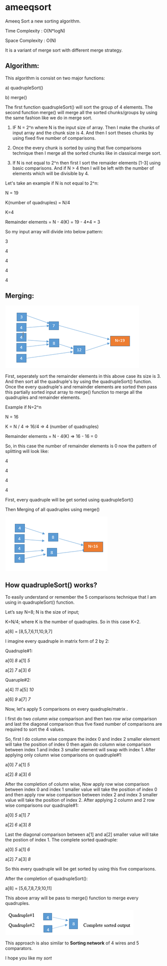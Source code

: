 # ameeqsort
Ameeq Sort a new sorting algorithm.

Time Complexity : O(N*logN)

Space Complexity : O(N)

It is a variant of merge sort with different merge strategy.

Algorithm:
---------------

This algorithm is consist on two major functions:

a) quadrupleSort()

b) merge()

The first function quadrupleSort() will sort the group of 4 elements. The second function merge() will merge all the sorted chunks/groups by using the same fashion like we do in merge sort.

1) IF N = 2^n where N is the input size of array. Then I make the chunks of input array and the chunk size is 4. And then I sort theses chunks by using fixed five number of comparisons.   

2) Once the every chunk is sorted by using that five comparisons technique then I merge all the sorted chunks like in classical merge sort.

3) If N is not equal to 2^n then first I sort the remaider elements [1-3] using basic comparisons. And if N > 4 then I will be left with the number of elements which will be divisible by 4.

Let's take an example if N is not equal to 2^n:

N = 19

K(number of quadruples) = N/4 

K=4

Remainder elements = N - 4(K) = 19 - 4*4 = 3

So my input array will divide into below pattern:


3

4

4

4

4

Merging:
----------


![Image of Merging](https://github.com/ameekkhan/ameeqsort/blob/master/Capture.PNG)
















First, seperately sort the remainder elements in this above case its size is 3. And then sort all the quadruple's by using the quadrupleSort() function. Once the every quadruple's and remainder elements are sorted then pass this partially sorted input array to merge() function to merge all the quadruples and remainder elements.

Example if N=2^n

N = 16

K = N / 4 => 16/4 => 4 (number of quadruples)

Remainder elements = N - 4(K) => 16 - 16 = 0

So, in this case the number of remainder elements is 0 now the pattern of splitting will look like:

4

4

4

4


First, every quadruple will be get sorted using quadrupleSort()

Then Merging of all quadruples using merge()


![Image of Merging](https://github.com/ameekkhan/ameeqsort/blob/master/Capture1.PNG)




How  quadrupleSort() works?
----------------------------

To easily understand or remember the 5 comparisons technique that I am using in quadrupleSort() function. 

Let’s say N=8; N is the size of input;

K=N/4; where K is the number of quadruples. So in this case K=2.

a[8] = [8,5,7,6,11,10,9,7]

I imagine every quadruple in matrix form of 2 by 2:

Quadruple#1:

a[0]  *8*      a[1]  *5*

a[2]  *7*      a[3]  *6*


Quaruple#2:

a[4]  *11*   a[5]  *10*	

a[6]  *9*    a[7]  *7*


Now, let's apply 5 comparisons on every quadruple/matrix .

I first do two *column wise* comparison and then two *row wise* comparison and last the diagonal comparison thus five fixed number of comparisons are required to sort the 4 values.

So, first I do column wise compare the index 0 and index 2 smaller element will take the position of index 0 then again do column wise comparison between index 1 and index 3 smaller element will swap with index 1. After applying only column wise comparisons on quadruple#1: 

a[0]  *7*      a[1]  *5*

a[2]  *8*      a[3]  *6*

After the completion of column wise, Now apply row wise comparison between index 0 and index 1 smaller value will take the position of index 0 and then apply row wise comparison between index 2 and index 3 smaller value will take the position of index 2. After applying 2 column and 2 row wise comparisons our quadruple#1: 

a[0]  *5*      a[1]  *7*

a[2]  *6*      a[3]  *8*


Last the diagonal comparison between a[1] and a[2] smaller value will take the postion of index 1. The complete sorted quadruple:

a[0]  *5*      a[1]  *6*

a[2]  *7*      a[3]  *8*

So this every quadruple will be get sorted by using this five comparisons.

After the completion of quadrupleSort():

a[8] = [5,6,7,8,7,9,10,11]

This above array will be pass to merge() function to merge every quadruples.


![Image of Merging](https://github.com/ameekkhan/ameeqsort/blob/master/Capture2.PNG)



This approach is also similar to **Sorting network**  of 4 wires and 5 comparators.



I hope you like my *sort*
